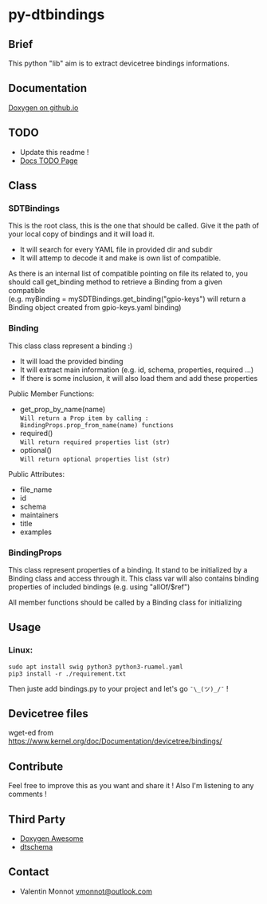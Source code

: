 # py-dtbindings

## Brief
  This python "lib" aim is to extract devicetree bindings informations.

## Documentation
[Doxygen on github.io](https://valentingrim.github.io/py-dtbindings/)

## TODO
- Update this readme !
- [Docs TODO Page ](https://valentingrim.github.io/py-dtbindings/todo.html)


## Class
### SDTBindings
This is the root class, this is the one that should be called.
Give it the path of your local copy of bindings and it will load it.

- It will search for every YAML file in provided dir and subdir
- It will attemp to decode it and make is own list of compatible.

As there is an internal list of compatible pointing on file its related to,
you should call get_binding method to retrieve a Binding from a given compatible  
(e.g. myBinding = mySDTBindings.get_binding("gpio-keys") will return a Binding object created from gpio-keys.yaml binding)

### Binding

This class class represent a binding :)

- It will load the provided binding
- It will extract main information (e.g. id, schema, properties, required ...)
- If there is some inclusion, it will also load them and add these properties

Public Member Functions:
- get_prop_by_name(name)  
``Will return a Prop item by calling :
BindingProps.prop_from_name(name) functions``
- required()  
``Will return required properties list (str)``
- optional()  
``Will return optional properties list (str)``

Public Attributes:
- file_name
- id
- schema
- maintainers
- title
- examples

### BindingProps

This class represent properties of a binding.
It stand to be initialized by a Binding class and access through it.
This class var will also contains binding properties of included bindings
(e.g. using "allOf/$ref")

All member functions should be called by a Binding class for initializing

## Usage
### Linux:

    sudo apt install swig python3 python3-ruamel.yaml
    pip3 install -r ./requirement.txt

Then juste add bindings.py to your project and let's go ``¯\_(ツ)_/¯`` !

## Devicetree files
wget-ed from https://www.kernel.org/doc/Documentation/devicetree/bindings/

## Contribute
Feel free to improve this as you want and share it !
Also I'm listening to any comments !

## Third Party
- [Doxygen Awesome](https://github.com/jothepro/doxygen-awesome-css)
- [dtschema](https://github.com/devicetree-org/dt-schema)

## Contact
- Valentin Monnot <vmonnot@outlook.com>
